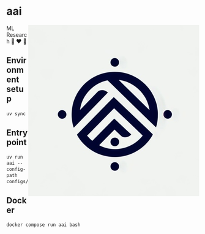 # aai

<img align="right" src="assets/aai.jpg">

ML Research 🪼 ❤️ 🌊

## Environment setup

```bash
uv sync
```

## Entry point

```shell
uv run aai --config-path configs/default.yaml
```

## Docker

```shell
docker compose run aai bash
```
